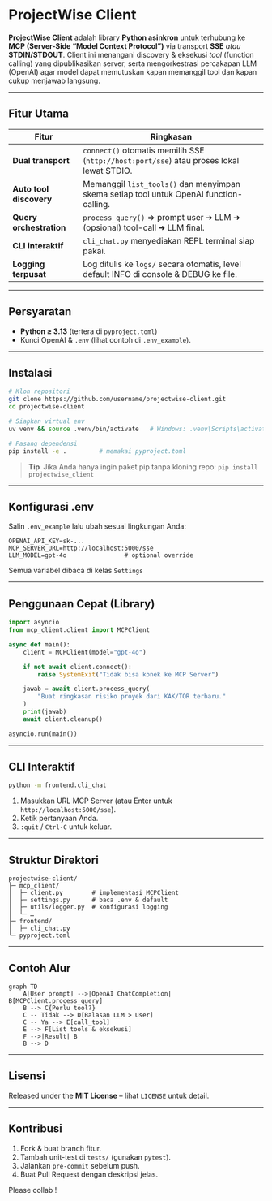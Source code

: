# ProjectWise Client

**ProjectWise Client** adalah library **Python asinkron** untuk terhubung ke **MCP (Server-Side “Model Context Protocol”)** via transport **SSE** _atau_ **STDIN/STDOUT**.
Client ini menangani discovery & eksekusi _tool_ (function calling) yang dipublikasikan server, serta mengorkestrasi percakapan LLM (OpenAI) agar model dapat memutuskan kapan memanggil tool dan kapan cukup menjawab langsung.&#x20;

---

## Fitur Utama

| Fitur                   | Ringkasan                                                                                |
| ----------------------- | ---------------------------------------------------------------------------------------- |
| **Dual transport**      | `connect()` otomatis memilih SSE (`http://host:port/sse`) atau proses lokal lewat STDIO. |
| **Auto tool discovery** | Memanggil `list_tools()` dan menyimpan skema setiap tool untuk OpenAI function-calling.  |
| **Query orchestration** | `process_query()` ⇒ prompt user ➜ LLM ➜ (opsional) tool-call ➜ LLM final.                |
| **CLI interaktif**      | `cli_chat.py` menyediakan REPL terminal siap pakai.                                      |
| **Logging terpusat**    | Log ditulis ke `logs/` secara otomatis, level default INFO di console & DEBUG ke file.   |

---

## Persyaratan

- **Python ≥ 3.13** (tertera di `pyproject.toml`)&#x20;
- Kunci OpenAI & `.env` (lihat contoh di `.env_example`).

---

## Instalasi

```bash
# Klon repositori
git clone https://github.com/username/projectwise-client.git
cd projectwise-client

# Siapkan virtual env
uv venv && source .venv/bin/activate   # Windows: .venv\Scripts\activate

# Pasang dependensi
pip install -e .         # memakai pyproject.toml
```

> **Tip** Jika Anda hanya ingin paket pip tanpa kloning repo:
> `pip install projectwise_client`

---

## Konfigurasi .env

Salin `.env_example` lalu ubah sesuai lingkungan Anda:

```dotenv
OPENAI_API_KEY=sk-...
MCP_SERVER_URL=http://localhost:5000/sse
LLM_MODEL=gpt-4o                # optional override
```

Semua variabel dibaca di kelas `Settings`&#x20;

---

## Penggunaan Cepat (Library)

```python
import asyncio
from mcp_client.client import MCPClient

async def main():
    client = MCPClient(model="gpt-4o")

    if not await client.connect():
        raise SystemExit("Tidak bisa konek ke MCP Server")

    jawab = await client.process_query(
        "Buat ringkasan risiko proyek dari KAK/TOR terbaru."
    )
    print(jawab)
    await client.cleanup()

asyncio.run(main())
```

---

## CLI Interaktif

```bash
python -m frontend.cli_chat
```

1. Masukkan URL MCP Server (atau Enter untuk `http://localhost:5000/sse`).
2. Ketik pertanyaan Anda.
3. `:quit` / `Ctrl-C` untuk keluar.

---

## Struktur Direktori

```
projectwise-client/
├─ mcp_client/
│  ├─ client.py        # implementasi MCPClient
│  ├─ settings.py      # baca .env & default
│  ├─ utils/logger.py  # konfigurasi logging
│  └─ …
├─ frontend/
│  ├─ cli_chat.py
└─ pyproject.toml
```

---

## Contoh Alur

```mermaid
graph TD
    A[User prompt] -->|OpenAI ChatCompletion| B[MCPClient.process_query]
    B --> C{Perlu tool?}
    C -- Tidak --> D[Balasan LLM > User]
    C -- Ya --> E[call_tool]
    E --> F[List tools & eksekusi]
    F -->|Result| B
    B --> D
```

---

## Lisensi

Released under the **MIT License** – lihat `LICENSE` untuk detail.

---

## Kontribusi

1. Fork & buat branch fitur.
2. Tambah unit-test di `tests/` (gunakan `pytest`).
3. Jalankan `pre-commit` sebelum push.
4. Buat Pull Request dengan deskripsi jelas.

Please collab !
